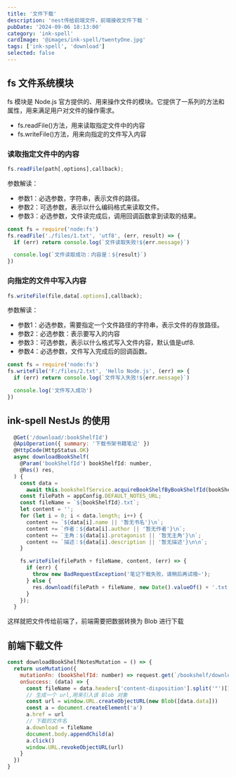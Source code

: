 ```yaml
---
title: '文件下载'
description: 'nest传给前端文件，前端接收文件下载 '
pubDate: '2024-09-06 18:13:00'
category: 'ink-spell'
cardImage: '@images/ink-spell/twentyOne.jpg'
tags: ['ink-spell', 'download']
selected: false
---
```


## fs 文件系统模块

fs 模块是 Node.js 官方提供的、用来操作文件的模块。它提供了一系列的方法和属性，用来满足用户对文件的操作需求。

- fs.readFile()方法，用来读取指定文件中的内容
- fs.writeFile()方法，用来向指定的文件写入内容

### 读取指定文件中的内容

```js
fs.readFile(path[,options],callback);
```

参数解读：

- 参数1：必选参数，字符串，表示文件的路径。
- 参数2：可选参数，表示以什么编码格式来读取文件。
- 参数3：必选参数，文件读完成后，调用回调函数拿到读取的结果。

```js
const fs = require('node:fs')
fs.readFile('./files/1.txt', 'utf8', (err, result) => {
  if (err) return console.log(`文件读取失败!${err.message}`)

  console.log(`文件读取成功：内容是：${result}`)
})
```

### 向指定的文件中写入内容

```js
fs.writeFile(file,data[.options],callback);
```

参数解读：

- 参数1：必选参数，需要指定一个文件路径的字符串，表示文件的存放路径。
- 参数2：必选参数：表示要写入的内容
- 参数3：可选参数，表示以什么格式写入文件内容，默认值是utf8.
- 参数4：必选参数，文件写入完成后的回调函数。

```js
const fs = require('node:fs')
fs.writeFile('F:/files/2.txt', 'Hello Node.js', (err) => {
  if (err) return console.log(`文件写入失败!${err.message}`)

  console.log('文件写入成功')
})
```

## ink-spell NestJs 的使用

```js
  @Get('/download/:bookShelfId')
  @ApiOperation({ summary: '下载书架书籍笔记' })
  @HttpCode(HttpStatus.OK)
  async downloadBookShelf(
    @Param('bookShelfId') bookShelfId: number,
    @Res() res,
  ) {
    const data =
      await this.bookshelfService.acquireBookShelfByBookShelfId(bookShelfId);
    const filePath = appConfig.DEFAULT_NOTES_URL;
    const fileName = `${bookShelfId}.txt`;
    let content = '';
    for (let i = 0; i < data.length; i++) {
      content += `${data[i].name || '暂无书名'}\n`;
      content += `作者：${data[i].author || '暂无作者'}\n`;
      content += `主角：${data[i].protagonist || '暂无主角'}\n`;
      content += `描述：${data[i].description || '暂无描述'}\n\n`;
    }

    fs.writeFile(filePath + fileName, content, (err) => {
      if (err) {
        throw new BadRequestException('笔记下载失败，请稍后再试哦~');
      } else {
        res.download(filePath + fileName, new Date().valueOf() + '.txt');
      }
    });
  }
```

这样就把文件传给前端了，前端需要把数据转换为 Blob 进行下载

## 前端下载文件

```js
const downloadBookShelfNotesMutation = () => {
  return useMutation({
    mutationFn: (bookShelfId: number) => request.get(`/bookshelf/download/${bookShelfId}`),
    onSuccess: (data) => {
      const fileName = data.headers['content-disposition'].split('"')[1]
      // 生成一个 url,用来引入该 Blob 对象
      const url = window.URL.createObjectURL(new Blob([data.data]))
      const a = document.createElement('a')
      a.href = url
      // 下载的文件名
      a.download = fileName
      document.body.appendChild(a)
      a.click()
      window.URL.revokeObjectURL(url)
    }
  })
}
```
